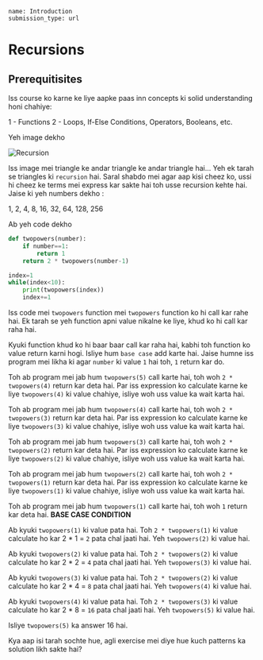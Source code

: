 ```ngMeta
name: Introduction
submission_type: url
```

# Recursions

## Prerequitisites

Iss course ko karne ke liye aapke paas inn concepts ki solid understanding honi chahiye:

1 - Functions
2 - Loops, If-Else Conditions, Operators, Booleans, etc.

Yeh image dekho

![Recursion](assets/sierpinski_triangle.png)

Iss image mei triangle ke andar triangle ke andar triangle hai... Yeh ek tarah se triangles ki `recursion` hai. Saral shabdo mei agar aap kisi cheez ko, ussi hi cheez ke terms mei express kar sakte hai toh usse recursion kehte hai. Jaise ki yeh numbers dekho :

1, 2, 4, 8, 16, 32, 64, 128, 256

Ab yeh code dekho

```python
def twopowers(number):
    if number==1:
        return 1
    return 2 * twopowers(number-1)

index=1
while(index<10):
    print(twopowers(index))
    index+=1
```

Iss code mei `twopowers` function mei `twopowers` function ko hi call kar rahe hai. Ek tarah se yeh function apni value nikalne ke liye, khud ko hi call kar raha hai. 

Kyuki function khud ko hi baar baar call kar raha hai, kabhi toh function ko value return karni hogi. Isliye hum `base case` add karte hai. Jaise humne iss program mei likha ki agar `number` ki value `1` hai toh, `1` return kar do.

Toh ab program mei jab hum `twopowers(5)` call karte hai, toh woh `2 * twopowers(4)` return kar deta hai.
Par iss expression ko calculate karne ke liye `twopowers(4)` ki value chahiye, isliye woh uss value ka wait karta hai.

Toh ab program mei jab hum `twopowers(4)` call karte hai, toh woh `2 * twopowers(3)` return kar deta hai.
Par iss expression ko calculate karne ke liye `twopowers(3)` ki value chahiye, isliye woh uss value ka wait karta hai.

Toh ab program mei jab hum `twopowers(3)` call karte hai, toh woh `2 * twopowers(2)` return kar deta hai.
Par iss expression ko calculate karne ke liye `twopowers(2)` ki value chahiye, isliye woh uss value ka wait karta hai.

Toh ab program mei jab hum `twopowers(2)` call karte hai, toh woh `2 * twopowers(1)` return kar deta hai.
Par iss expression ko calculate karne ke liye `twopowers(1)` ki value chahiye, isliye woh uss value ka wait karta hai.

Toh ab program mei jab hum `twopowers(1)` call karte hai, toh woh `1` return kar deta hai. **BASE CASE CONDITION**

Ab kyuki `twopowers(1)` ki value pata hai. Toh `2 * twopowers(1)` ki value calculate ho kar 2 * 1 = `2` pata chal jaati hai. Yeh `twopowers(2)` ki value hai.

Ab kyuki `twopowers(2)` ki value pata hai. Toh `2 * twopowers(2)` ki value calculate ho kar 2 * 2 = `4` pata chal jaati hai. Yeh `twopowers(3)` ki value hai.

Ab kyuki `twopowers(3)` ki value pata hai. Toh `2 * twopowers(2)` ki value calculate ho kar 2 * 4 = `8` pata chal jaati hai. Yeh `twopowers(4)` ki value hai.

Ab kyuki `twopowers(4)` ki value pata hai. Toh `2 * twopowers(3)` ki value calculate ho kar 2 * 8 = `16` pata chal jaati hai. Yeh `twopowers(5)` ki value hai.

Isliye `twopowers(5)` ka answer 16 hai.

Kya aap isi tarah sochte hue, agli exercise mei diye hue kuch patterns ka solution likh sakte hai?